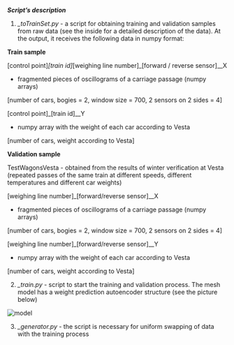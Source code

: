 ***Script’s description***

1. *_toTrainSet.py* - a script for obtaining training and validation samples from raw data (see the inside for a detailed description of the data). At the output, it receives the following data in numpy format:


**Train sample**

[control point]_[train id]_[weighing line number]_[forward / reverse sensor]__X
- fragmented pieces of oscillograms of a carriage passage (numpy arrays)
 
 [number of cars, bogies = 2, window size = 700, 2 sensors on 2 sides = 4]

[control point]_[train id]__Y
- numpy array with the weight of each car according to Vesta
 
 [number of cars, weight according to Vesta]


**Validation sample**

TestWagonsVesta - obtained from the results of winter verification at Vesta (repeated passes of the same train at different speeds, different temperatures and different car weights)

[weighing line number]_[forward/reverse sensor]__X
- fragmented pieces of oscillograms of a carriage passage (numpy arrays)

[number of cars, bogies = 2, window size = 700, 2 sensors on 2 sides = 4]


[weighing line number]_[forward/reverse sensor]__Y
- numpy array with the weight of each car according to Vesta

[number of cars, weight according to Vesta]


2. *_train.py* - script to start the training and validation process. The mesh model has a weight prediction autoencoder structure (see the picture below)

![model](https://user-images.githubusercontent.com/67489454/135474118-58f5f861-e2c8-4224-ad8f-b8815a260f0e.png)

3. *_generator.py* - the script is necessary for uniform swapping of data with the training process
